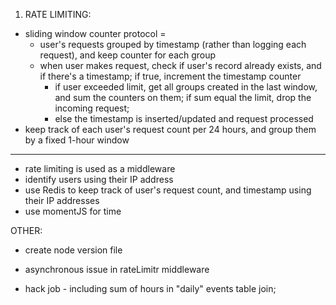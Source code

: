 1. RATE LIMITING:
-  sliding window counter protocol = 
    - user's requests grouped by timestamp (rather than logging each request), and keep counter for each group
    - when user makes request, check if user's record already exists, and if there's a timestamp; if true, increment the timestamp counter
        - if user exceeded limit, get all groups created in the last window, and sum the counters on them; if sum equal the limit, drop the incoming request; 
        - else the timestamp is inserted/updated and request processed 
- keep track of each user's request count per 24 hours, and group them by a fixed 1-hour window

---
- rate limiting is used as a middleware
- identify users using their IP address
- use Redis to keep track of user's request count, and timestamp using their IP addresses 
- use momentJS for time


OTHER:
- create node version file 
- asynchronous issue in rateLimitr middleware

- hack job - including sum of hours in "daily" events table join; 